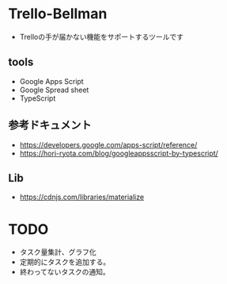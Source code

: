 # Trello-Bellman

* Trelloの手が届かない機能をサポートするツールです

## tools

* Google Apps Script
* Google Spread sheet
* TypeScript

## 参考ドキュメント

* https://developers.google.com/apps-script/reference/
* https://hori-ryota.com/blog/googleappsscript-by-typescript/

## Lib

* https://cdnjs.com/libraries/materialize

# TODO

* タスク量集計、グラフ化
* 定期的にタスクを追加する。
* 終わってないタスクの通知。
